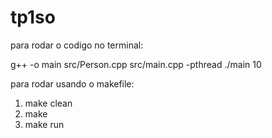 # tp1so

para rodar o codigo no terminal:

g++ -o main src/Person.cpp src/main.cpp -pthread
./main 10

para rodar usando o makefile:
1. make clean
2. make 
3. make run

